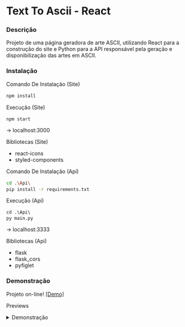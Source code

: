 # Text To Ascii - React 

### Descrição

Projeto de uma página geradora de arte ASCII, utilizando React para a construção do site e Python para a API responsável pela geração e disponibilização das artes em ASCII.

### Instalação

Comando De Instalação (Site)
```bash
npm install
```

Execução (Site)
```shell
npm start
```
-> localhost:3000

Bibliotecas (Site)
- react-icons
- styled-components

Comando De Instalação (Api)
```bash
cd .\Api\
pip install -r requirements.txt
```

Execução (Api)
```shell
cd .\Api\
py main.py
```

-> localhost:3333

Bibliotecas (Api)
- flask
- flask_cors
- pyfiglet

### Demonstração

Projeto on-line! [[Demo]]()

Previews
<details>
<summary>Demonstração</summary>

![imagem](./github/demo_1.png)
![imagem](./github/demo_2.png)

</details>
